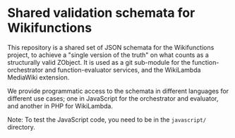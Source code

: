 # Shared validation schemata for Wikifunctions

This repository is a shared set of JSON schemata for the Wikifunctions project, to achieve a "single version of the truth" on what counts as a structurally valid ZObject. It is used as a git sub-module for the function-orchestrator and function-evaluator services, and the WikiLambda MediaWiki extension.

We provide programmatic access to the schemata in different languages for different use cases; one in JavaScript for the orchestrator and evaluator, and another in PHP for WikiLambda.

Note: To test the JavaScript code, you need to be in the `javascript/` directory.
